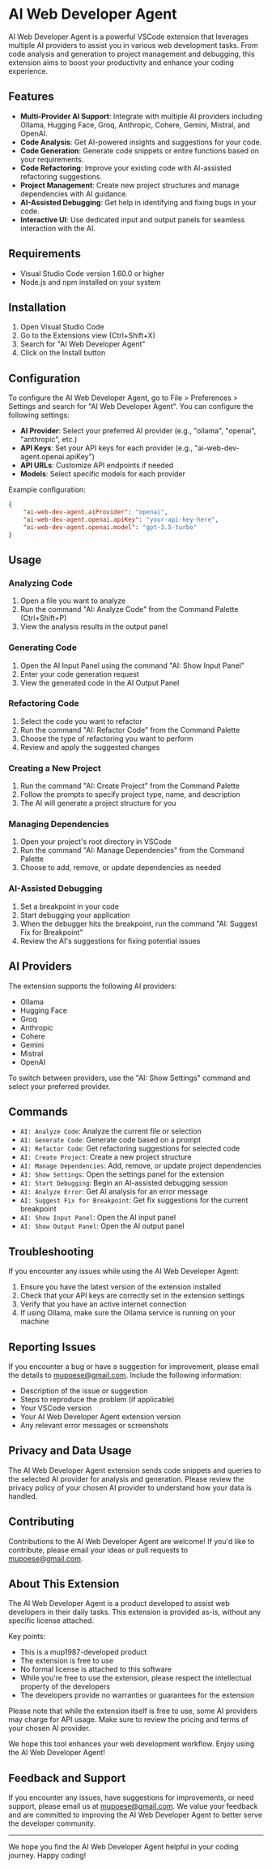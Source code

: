# AI Web Developer Agent

AI Web Developer Agent is a powerful VSCode extension that leverages multiple AI providers to assist you in various web development tasks. From code analysis and generation to project management and debugging, this extension aims to boost your productivity and enhance your coding experience.

## Features

- **Multi-Provider AI Support**: Integrate with multiple AI providers including Ollama, Hugging Face, Groq, Anthropic, Cohere, Gemini, Mistral, and OpenAI.
- **Code Analysis**: Get AI-powered insights and suggestions for your code.
- **Code Generation**: Generate code snippets or entire functions based on your requirements.
- **Code Refactoring**: Improve your existing code with AI-assisted refactoring suggestions.
- **Project Management**: Create new project structures and manage dependencies with AI guidance.
- **AI-Assisted Debugging**: Get help in identifying and fixing bugs in your code.
- **Interactive UI**: Use dedicated input and output panels for seamless interaction with the AI.

## Requirements

- Visual Studio Code version 1.60.0 or higher
- Node.js and npm installed on your system

## Installation

1. Open Visual Studio Code
2. Go to the Extensions view (Ctrl+Shift+X)
3. Search for "AI Web Developer Agent"
4. Click on the Install button

## Configuration

To configure the AI Web Developer Agent, go to File > Preferences > Settings and search for "AI Web Developer Agent". You can configure the following settings:

- **AI Provider**: Select your preferred AI provider (e.g., "ollama", "openai", "anthropic", etc.)
- **API Keys**: Set your API keys for each provider (e.g., "ai-web-dev-agent.openai.apiKey")
- **API URLs**: Customize API endpoints if needed
- **Models**: Select specific models for each provider

Example configuration:

```json
{
    "ai-web-dev-agent.aiProvider": "openai",
    "ai-web-dev-agent.openai.apiKey": "your-api-key-here",
    "ai-web-dev-agent.openai.model": "gpt-3.5-turbo"
}
```

## Usage

### Analyzing Code

1. Open a file you want to analyze
2. Run the command "AI: Analyze Code" from the Command Palette (Ctrl+Shift+P)
3. View the analysis results in the output panel

### Generating Code

1. Open the AI Input Panel using the command "AI: Show Input Panel"
2. Enter your code generation request
3. View the generated code in the AI Output Panel

### Refactoring Code

1. Select the code you want to refactor
2. Run the command "AI: Refactor Code" from the Command Palette
3. Choose the type of refactoring you want to perform
4. Review and apply the suggested changes

### Creating a New Project

1. Run the command "AI: Create Project" from the Command Palette
2. Follow the prompts to specify project type, name, and description
3. The AI will generate a project structure for you

### Managing Dependencies

1. Open your project's root directory in VSCode
2. Run the command "AI: Manage Dependencies" from the Command Palette
3. Choose to add, remove, or update dependencies as needed

### AI-Assisted Debugging

1. Set a breakpoint in your code
2. Start debugging your application
3. When the debugger hits the breakpoint, run the command "AI: Suggest Fix for Breakpoint"
4. Review the AI's suggestions for fixing potential issues

## AI Providers

The extension supports the following AI providers:

- Ollama
- Hugging Face
- Groq
- Anthropic
- Cohere
- Gemini
- Mistral
- OpenAI

To switch between providers, use the "AI: Show Settings" command and select your preferred provider.

## Commands

- `AI: Analyze Code`: Analyze the current file or selection
- `AI: Generate Code`: Generate code based on a prompt
- `AI: Refactor Code`: Get refactoring suggestions for selected code
- `AI: Create Project`: Create a new project structure
- `AI: Manage Dependencies`: Add, remove, or update project dependencies
- `AI: Show Settings`: Open the settings panel for the extension
- `AI: Start Debugging`: Begin an AI-assisted debugging session
- `AI: Analyze Error`: Get AI analysis for an error message
- `AI: Suggest Fix for Breakpoint`: Get fix suggestions for the current breakpoint
- `AI: Show Input Panel`: Open the AI input panel
- `AI: Show Output Panel`: Open the AI output panel

## Troubleshooting

If you encounter any issues while using the AI Web Developer Agent:

1. Ensure you have the latest version of the extension installed
2. Check that your API keys are correctly set in the extension settings
3. Verify that you have an active internet connection
4. If using Ollama, make sure the Ollama service is running on your machine

## Reporting Issues

If you encounter a bug or have a suggestion for improvement, please email the details to mupoese@gmail.com. Include the following information:

- Description of the issue or suggestion
- Steps to reproduce the problem (if applicable)
- Your VSCode version
- Your AI Web Developer Agent extension version
- Any relevant error messages or screenshots

## Privacy and Data Usage

The AI Web Developer Agent extension sends code snippets and queries to the selected AI provider for analysis and generation. Please review the privacy policy of your chosen AI provider to understand how your data is handled.

## Contributing

Contributions to the AI Web Developer Agent are welcome! If you'd like to contribute, please email your ideas or pull requests to mupoese@gmail.com.

## About This Extension

The AI Web Developer Agent is a product developed to assist web developers in their daily tasks. This extension is provided as-is, without any specific license attached.

Key points:
- This is a mup1987-developed product
- The extension is free to use
- No formal license is attached to this software
- While you're free to use the extension, please respect the intellectual property of the developers
- The developers provide no warranties or guarantees for the extension

Please note that while the extension itself is free to use, some AI providers may charge for API usage. Make sure to review the pricing and terms of your chosen AI provider.

We hope this tool enhances your web development workflow. Enjoy using the AI Web Developer Agent!

## Feedback and Support

If you encounter any issues, have suggestions for improvements, or need support, please email us at mupoese@gmail.com. We value your feedback and are committed to improving the AI Web Developer Agent to better serve the developer community.

---

We hope you find the AI Web Developer Agent helpful in your coding journey. Happy coding!